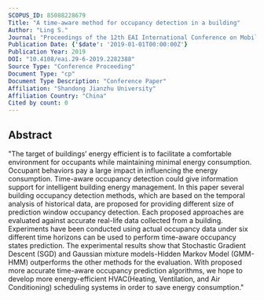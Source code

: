```yaml
---
SCOPUS_ID: 85088228679
Title: "A time-aware method for occupancy detection in a building"
Author: "Ling S."
Journal: "Proceedings of the 12th EAI International Conference on Mobile Multimedia Communications, MOBIMEDIA 2019"
Publication Date: {'$date': '2019-01-01T00:00:00Z'}
Publication Year: 2019
DOI: "10.4108/eai.29-6-2019.2282388"
Source Type: "Conference Proceeding"
Document Type: "cp"
Document Type Description: "Conference Paper"
Affiliation: "Shandong Jianzhu University"
Affiliation Country: "China"
Cited by count: 0
---
```


## Abstract
"The target of buildings’ energy efficient is to facilitate a comfortable environment for occupants while maintaining minimal energy consumption. Occupant behaviors pay a large impact in influencing the energy consumption. Time-aware occupancy detection could give information support for intelligent building energy management. In this paper several building occupancy detection methods, which are based on the temporal analysis of historical data, are proposed for providing different size of prediction window occupancy detection. Each proposed approaches are evaluated against accurate real-life data collected from a building. Experiments have been conducted using actual occupancy data under six different time horizons can be used to perform time-aware occupancy states prediction. The experimental results show that Stochastic Gradient Descent (SGD) and Gaussian mixture models-Hidden Markov Model (GMM-HMM) outperforms the other methods for the evaluation. With proposed more accurate time-aware occupancy prediction algorithms, we hope to develop more energy-efficient HVAC(Heating, Ventilation, and Air Conditioning) scheduling systems in order to save energy consumption."
